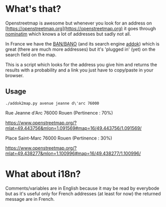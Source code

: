 # What's that?

Openstreetmap is awesome but whenever you look for an address on
[https://openstreetmap.org](https://openstreetmap.org) it goes through
[nominatim](https://wiki.openstreetmap.org/wiki/Nominatim) which knows
a lot of addresses but sadly not all.

In France we have the
[BAN/BANO](https://wiki.openstreetmap.org/wiki/WikiProject_France/WikiProject_Base_Adresses_Nationale_Ouverte_%28BANO%29)
(and its search engine [addok](https://github.com/etalab/addok)) which
is great (there are much more addresses) but it's 'plugged in' (yet)
on the search field on the map.

This is a script which looks for the address you give him and returns
the results with a probability and a link you just have to copy/paste
in your browser.

## Usage

`./addok2map.py avenue jeanne d\'arc 76000`

Rue Jeanne d'Arc 76000 Rouen (Pertinence : 70%)

https://www.openstreetmap.org/?mlat=49.443756&mlon=1.091569#map=16/49.443756/1.091569/

Place Saint-Marc 76000 Rouen (Pertinence : 30%)

https://www.openstreetmap.org/?mlat=49.438277&mlon=1.100996#map=16/49.438277/1.100996/

# What about i18n?

Comments/variables are in English because it may be read by
everybode but as it's useful only for French addresses (at least for
now) the returned message are in French.
